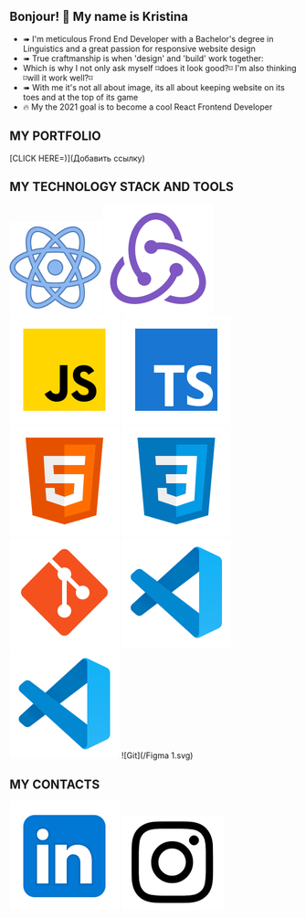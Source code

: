 ## Bonjour! 👋 My name is Kristina
* ➠ I'm meticulous Frond End Developer with a Bachelor's degree in Linguistics and a great passion for responsive website design
* ➠ True craftmanship is when 'design' and 'build' work together:
*    Which is why I not only ask myself ⌑does it look good?⌑ I'm also thinking ⌑will it work well?⌑
* ➠ With me it's not all about image, its all about keeping website on its toes and at the top of its game
* 🔥 My the 2021 goal is to become a cool React Frontend Developer

## MY PORTFOLIO
[CLICK HERE=)](Добавить ссылку) 

## MY TECHNOLOGY STACK AND TOOLS
![React](/react.svg)
![Redux](/redux.svg)
![JS](/JS.svg)
![TS](/TS.svg)
![HTML](/html-5.svg)
![CSS](/css3.svg)
![Git](/git.svg)
![Git](/vscode.svg)
![Git](/vscode.svg)
![Git](/Figma 1.svg)

## MY CONTACTS
[<img src="./Linkedin.svg/">](https://www.linkedin.cn/in/kristina-gorbunova/)
[<img src="./Instagram1.svg">](https://www.instagram.com/tina.gorna/)

